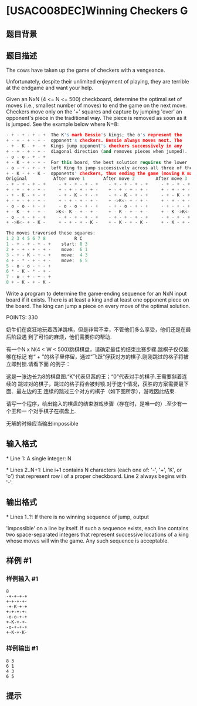 # [USACO08DEC]Winning Checkers G

## 题目背景



## 题目描述

The cows have taken up the game of checkers with a vengeance.

Unfortunately, despite their unlimited enjoyment of playing, they are terrible at the endgame and want your help.

Given an NxN (4 <= N <= 500) checkboard, determine the optimal set of moves (i.e., smallest number of moves) to end the game on the next move. Checkers move only on the '+' squares and capture by jumping 'over' an opponent's piece in the traditional way. The piece is removed as soon as it is jumped.  See the example below where N=8:

```cpp
- + - + - + - +  The K's mark Bessie's kings; the o's represent the 
+ - + - + - + -  opponent's checkers. Bessie always moves next. The 
- + - K - + - +  Kings jump opponent's checkers successively in any 
+ - + - + - + -  diagonal direction (and removes pieces when jumped). 
- o - o - + - + 
+ - K - + - + -  For this board, the best solution requires the lower 
- o - + - + - +  left King to jump successively across all three of the 
+ - K - + - K -  opponents' checkers, thus ending the game (moving K marked as >K<): 
Original          After move 1       After move 2        After move 3 
- + - + - + - +     - + - + - + - +    - + - + - + - +     - + - + - + - + 
+ - + - + - + -     + - + - + - + -    + - + - + - + -     + - + - + - + - 
- + - K - + - +     - + - K - + - +    - + - K - + - +     - + - K - + - + 
+ - + - + - + -     + - + - + - + -    + ->K<- + - + -     + - + - + - + - 
- o - o - + - +     - o - o - + - +    - + - o - + - +     - + - + - + - + 
+ - K - + - + -    >K<- K - + - + -    + - K - + - + -     + - K ->K<- + - 
- o - + - + - +     - + - + - + - +    - + - + - + - +     - + - + - + - + 
+ ->K<- + - K -     + - + - + - K -    + - K - + - K -     + - K - + - K - 

The moves traversed these squares: 
1 2 3 4 5 6 7 8           R C 
1 - + - + - + - +    start: 8 3 
2 + - + - + - + -    move:  6 1 
3 - + - K - + - +    move:  4 3 
4 + - * - + - + -    move:  6 5 
5 - o - o - + - + 
6 * - K - * - + - 
7 - o - + - + - + 
8 + - K - + - K - 
```
Write a program to determine the game-ending sequence for an NxN input board if it exists. There is at least a king and at least one opponent piece on the board. The king can jump a piece on every move of the optimal solution.

POINTS: 330

奶牛们在疯狂地玩着西洋跳棋，但是非常不幸，不管他们多么享受，他们还是在最后阶段遇 到了可怕的麻烦，他们需要你的帮助.

有一个N x N(4 < W < 500)跳棋棋盘，请确定最佳的结束比赛步骤.跳棋子仅仅能够在标记 有“ + ”的格子里停留，通过“飞跃”俘获对方的棋子.刚刚跳过的格子将被立即封锁.请看下面 的例子：













这是一张边长为8的棋盘图.“K”代表贝茜的王；“0”代表对手的棋子.王需要斜着连续的 跳过对的棋子，跳过的格子将会被封锁.对于这个情况，获胜的方案需要最下面、最左边的王 连续的跳过三个对方的棋子（如下图所示），游戏因此结束.

请写一个程序，给出输入的棋盘的结束游戏步骤（存在时，是唯一的）.至少有一个王和一 个对手棋子在棋盘上.

无解的时候应当输出impossible

## 输入格式

\* Line 1: A single integer: N

\* Lines 2..N+1: Line i+1 contains N characters (each one of: '-', '+', 'K', or 'o') that represent row i of a proper checkboard. Line 2 always begins with '-'.


## 输出格式

\* Lines 1..?: If there is no winning sequence of jump, output

'impossible' on a line by itself. If such a sequence exists, each line contains two space-separated integers that represent successive locations of a king whose moves will win the game. Any such sequence is acceptable.


## 样例 #1

### 样例输入 #1
```
8 
-+-+-+-+ 
+-+-+-+- 
-+-K-+-+ 
+-+-+-+- 
-o-o-+-+ 
+-K-+-+- 
-o-+-+-+ 
+-K-+-K- 
```

### 样例输出 #1

```
8 3 
6 1 
4 3 
6 5 
```

## 提示


